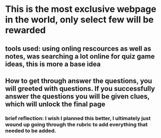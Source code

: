 # This is the most exclusive webpage in the world, only select few will be rewarded
## tools used: using onling rescources as well as notes, was searching a lot online for quiz game ideas, this is more a base idea
## How to get through answer the questions, you will greeted with questions. If you successfully answer the questions you will be given clues, which will unlock the final page
### brief reflection: I wish I planned this better, I ultimately just wound up going through the rubric to add everything that needed to be added.